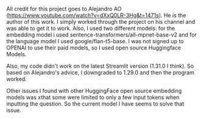 All credit for this project goes to Alejandro AO (https://www.youtube.com/watch?v=dXxQ0LR-3Hg&t=1471s).  He is the author of this work.  I simply worked through the project on his channel and was able to get it to work. 
Also, I used two different models:  for the embedding model i used  sentence-transformers/all-mpnet-base-v2 and for the language model I used  google/flan-t5-base.  I was not signed up to OPENAI to use their paid models, so
I used open source Huggingface Models. 

Also, my code didn't work on the latest Streamlit version (1.31.0 I think).  So based on Alejandro's advice, I downgraded to 1.29.0 and then the program worked.

Other issues I found with other HuggingFace open source embedding models was xthat some were limited to only a few input tokens when inputting the question.  So the current model I have seems to solve that issue.

